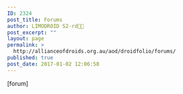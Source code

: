 ```yaml
---
ID: 2324
post_title: Forums
author: LIMODROID S2-rd🔭🔬
post_excerpt: ""
layout: page
permalink: >
  http://allianceofdroids.org.au/aod/droidfolio/forums/
published: true
post_date: 2017-01-02 12:06:58
---
```

[forum]